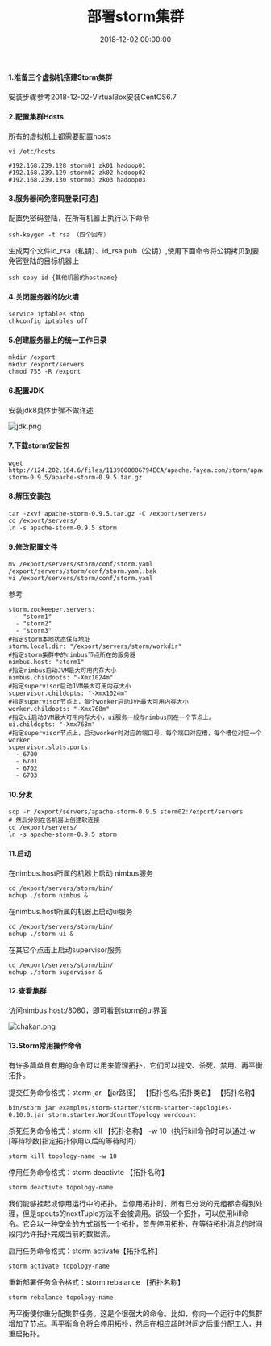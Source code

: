 ﻿---
layout: post
title: 部署storm集群
date: 2018-12-02 00:00:00
categories: 大数据
tags: Storm
---

#### 1.准备三个虚拟机搭建Storm集群

安装步骤参考2018-12-02-VirtualBox安装CentOS6.7

#### 2.配置集群Hosts

所有的虚拟机上都需要配置hosts

```shell
vi /etc/hosts

#192.168.239.128 storm01 zk01 hadoop01
#192.168.239.129 storm02 zk02 hadoop02
#192.168.239.130 storm03 zk03 hadoop03
```

#### 3.服务器间免密码登录[可选]

配置免密码登陆，在所有机器上执行以下命令

```shell
ssh-keygen -t rsa （四个回车）
```

生成两个文件id_rsa（私钥）、id_rsa.pub（公钥）,使用下面命令将公钥拷贝到要免密登陆的目标机器上

```shell
ssh-copy-id {其他机器的hostname}
```

#### 4.关闭服务器的防火墙

```shell
service iptables stop
chkconfig iptables off
```

#### 5.创建服务器上的统一工作目录

```shell
mkdir /export
mkdir /export/servers
chmod 755 -R /export
```

#### 6.配置JDK

安装jdk8具体步骤不做详述

![jdk.png](https://i.loli.net/2018/12/02/5c034f4fa635d.png)

#### 7.下载storm安装包

```shell
wget http://124.202.164.6/files/1139000006794ECA/apache.fayea.com/storm/apache-storm-0.9.5/apache-storm-0.9.5.tar.gz
```

#### 8.解压安装包

```shell
tar -zxvf apache-storm-0.9.5.tar.gz -C /export/servers/
cd /export/servers/
ln -s apache-storm-0.9.5 storm
```

#### 9.修改配置文件

```shell
mv /export/servers/storm/conf/storm.yaml /export/servers/storm/conf/storm.yaml.bak
vi /export/servers/storm/conf/storm.yaml
```

参考

```shell
storm.zookeeper.servers:
  - "storm1"
  - "storm2"
  - "storm3"
#指定storm本地状态保存地址
storm.local.dir: "/export/servers/storm/workdir"
#指定storm集群中的nimbus节点所在的服务器
nimbus.host: "storm1"
#指定nimbus启动JVM最大可用内存大小
nimbus.childopts: "-Xmx1024m"
#指定supervisor启动JVM最大可用内存大小
supervisor.childopts: "-Xmx1024m"
#指定supervisor节点上，每个worker启动JVM最大可用内存大小
worker.childopts: "-Xmx768m"
#指定ui启动JVM最大可用内存大小，ui服务一般与nimbus同在一个节点上。
ui.childopts: "-Xmx768m"
#指定supervisor节点上，启动worker时对应的端口号，每个端口对应槽，每个槽位对应一个worker
supervisor.slots.ports:
  - 6700
  - 6701
  - 6702
  - 6703
```

#### 10.分发

```shell
scp -r /export/servers/apache-storm-0.9.5 storm02:/export/servers
# 然后分别在各机器上创建软连接
cd /export/servers/
ln -s apache-storm-0.9.5 storm
```

#### 11.启动

在nimbus.host所属的机器上启动 nimbus服务

```shell
cd /export/servers/storm/bin/
nohup ./storm nimbus &
```

在nimbus.host所属的机器上启动ui服务

```shell
cd /export/servers/storm/bin/
nohup ./storm ui &
```

在其它个点击上启动supervisor服务

```shell
cd /export/servers/storm/bin/
nohup ./storm supervisor &
```

#### 12.查看集群

访问nimbus.host:/8080，即可看到storm的ui界面

![chakan.png](https://i.loli.net/2018/12/02/5c0350a3e2ed0.png)

#### 13.Storm常用操作命令

有许多简单且有用的命令可以用来管理拓扑，它们可以提交、杀死、禁用、再平衡拓扑。

提交任务命令格式：storm jar 【jar路径】 【拓扑包名.拓扑类名】 【拓扑名称】

```shell
bin/storm jar examples/storm-starter/storm-starter-topologies-0.10.0.jar storm.starter.WordCountTopology wordcount
```

杀死任务命令格式：storm kill 【拓扑名称】 -w 10（执行kill命令时可以通过-w [等待秒数]指定拓扑停用以后的等待时间）

```shell
storm kill topology-name -w 10
```

停用任务命令格式：storm deactivte  【拓扑名称】

```shell
storm deactivte topology-name
```

我们能够挂起或停用运行中的拓扑。当停用拓扑时，所有已分发的元组都会得到处理，但是spouts的nextTuple方法不会被调用。销毁一个拓扑，可以使用kill命令。它会以一种安全的方式销毁一个拓扑，首先停用拓扑，在等待拓扑消息的时间段内允许拓扑完成当前的数据流。

启用任务命令格式：storm activate【拓扑名称】

```shell
storm activate topology-name
```

重新部署任务命令格式：storm rebalance  【拓扑名称】

```shell
storm rebalance topology-name
```

再平衡使你重分配集群任务。这是个很强大的命令。比如，你向一个运行中的集群增加了节点。再平衡命令将会停用拓扑，然后在相应超时时间之后重分配工人，并重启拓扑。
